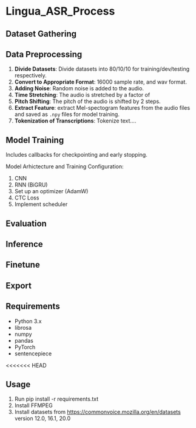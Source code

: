 # Lingua_ASR_Process

## Dataset Gathering

## Data Preprocessing

1.  **Divide Datasets**: Divide datasets into 80/10/10 for training/dev/testing respectively.
2.  **Convert to Appropriate Format**: 16000 sample rate, and wav format.
3.  **Adding Noise**: Random noise is added to the audio.
4.  **Time Stretching**: The audio is stretched by a factor of
5.  **Pitch Shifting**: The pitch of the audio is shifted by 2 steps.
6.  **Extract Feature**: extract Mel-spectogram features from the audio files and saved as `.npy` files for model training.
7.  **Tokenization of Transcriptions**: Tokenize text....

## Model Training

Includes callbacks for checkpointing and early stopping.

Model Arhictecture and Training Configuration:

1.  CNN
2.  RNN (BiGRU)
3.  Set up an optimizer (AdamW)
4.  CTC Loss
5.  Implement scheduler

## Evaluation

## Inference

## Finetune

## Export

## Requirements

- Python 3.x
- librosa
- numpy
- pandas
- PyTorch
- sentencepiece

<<<<<<< HEAD

## Usage

1. Run pip install -r requirements.txt
2. Install FFMPEG
3. Install datasets from https://commonvoice.mozilla.org/en/datasets version 12.0, 16.1, 20.0

